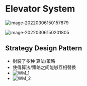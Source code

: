# Elevator System

![image-20220306150157879](https://raw.githubusercontent.com/TWDH/Leetcode-From-Zero/pictures/img/image-20220306150157879.png)

![image-20220306150201805](https://raw.githubusercontent.com/TWDH/Leetcode-From-Zero/pictures/img/image-20220306150201805.png)

## Strategy Design Pattern

- 封装了多种 算法/策略
- 使得算法/策略之间能够互相替换
- ![WM_1](https://raw.githubusercontent.com/TWDH/Leetcode-From-Zero/pictures/img/WM_1.jpg)
- ![WM_2](https://raw.githubusercontent.com/TWDH/Leetcode-From-Zero/pictures/img/WM_2.jpg)

